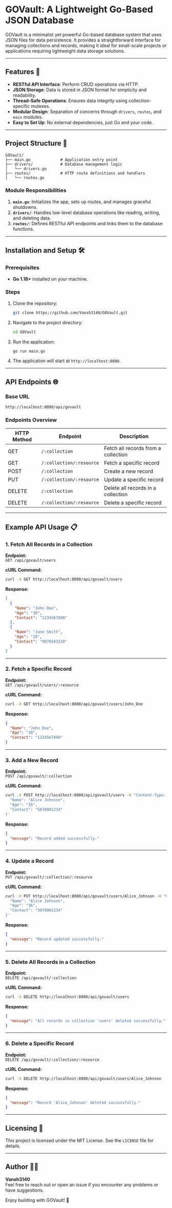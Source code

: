 # GOVault: A Lightweight Go-Based JSON Database

GOVault is a minimalist yet powerful Go-based database system that uses JSON files for data persistence. It provides a straightforward interface for managing collections and records, making it ideal for small-scale projects or applications requiring lightweight data storage solutions. 

---

## Features 🚀
- **RESTful API Interface**: Perform CRUD operations via HTTP.
- **JSON Storage**: Data is stored in JSON format for simplicity and readability.
- **Thread-Safe Operations**: Ensures data integrity using collection-specific mutexes.
- **Modular Design**: Separation of concerns through `drivers`, `routes`, and `main` modules.
- **Easy to Set Up**: No external dependencies, just Go and your code.

---

## Project Structure 📁

```
GOVault/
├── main.go             # Application entry point
├── drivers/            # Database management logic
│   └── drivers.go
├── routes/             # HTTP route definitions and handlers
│   └── routes.go
```

### Module Responsibilities
1. **`main.go`**: Initializes the app, sets up routes, and manages graceful shutdowns.
2. **`drivers/`**: Handles low-level database operations like reading, writing, and deleting data.
3. **`routes/`**: Defines RESTful API endpoints and links them to the database functions.

---

## Installation and Setup 🛠️

### Prerequisites
- **Go 1.18+** installed on your machine.

### Steps
1. Clone the repository:
   ```bash
   git clone https://github.com/Vansh3140/GOVault.git
   ```
2. Navigate to the project directory:
   ```bash
   cd GOVault
   ```
3. Run the application:
   ```bash
   go run main.go
   ```
4. The application will start at `http://localhost:8080`.

---

## API Endpoints 🌐

### Base URL
```
http://localhost:8080/api/govault
```

### Endpoints Overview
| HTTP Method | Endpoint                   | Description                          |
|-------------|----------------------------|--------------------------------------|
| GET         | `/:collection`            | Fetch all records from a collection |
| GET         | `/:collection/:resource`  | Fetch a specific record             |
| POST        | `/:collection`            | Create a new record                 |
| PUT         | `/:collection/:resource`  | Update a specific record            |
| DELETE      | `/:collection`            | Delete all records in a collection  |
| DELETE      | `/:collection/:resource`  | Delete a specific record            |

---

## Example API Usage 📋

### 1. Fetch All Records in a Collection
**Endpoint:**  
`GET /api/govault/users`

**cURL Command:**
```bash
curl -X GET http://localhost:8080/api/govault/users
```

**Response:**
```json
[
  {
    "Name": "John Doe",
    "Age": "30",
    "Contact": "1234567890"
  },
  {
    "Name": "Jane Smith",
    "Age": "28",
    "Contact": "9876543210"
  }
]
```

---

### 2. Fetch a Specific Record
**Endpoint:**  
`GET /api/govault/users/:resource`

**cURL Command:**
```bash
curl -X GET http://localhost:8080/api/govault/users/John_Doe
```

**Response:**
```json
{
  "Name": "John Doe",
  "Age": "30",
  "Contact": "1234567890"
}
```

---

### 3. Add a New Record
**Endpoint:**  
`POST /api/govault/:collection`

**cURL Command:**
```bash
curl -X POST http://localhost:8080/api/govault/users -H "Content-Type: application/json" -d '{
  "Name": "Alice Johnson",
  "Age": "35",
  "Contact": "5678901234"
}'
```

**Response:**
```json
{
  "message": "Record added successfully."
}
```

---

### 4. Update a Record
**Endpoint:**  
`PUT /api/govault/:collection/:resource`

**cURL Command:**
```bash
curl -X PUT http://localhost:8080/api/govault/users/Alice_Johnson -H "Content-Type: application/json" -d '{
  "Name": "Alice Johnson",
  "Age": "36",
  "Contact": "5678901234"
}'
```

**Response:**
```json
{
  "message": "Record updated successfully."
}
```

---

### 5. Delete All Records in a Collection
**Endpoint:**  
`DELETE /api/govault/:collection`

**cURL Command:**
```bash
curl -X DELETE http://localhost:8080/api/govault/users
```

**Response:**
```json
{
  "message": "All records in collection 'users' deleted successfully."
}
```

---

### 6. Delete a Specific Record
**Endpoint:**  
`DELETE /api/govault/:collection/:resource`

**cURL Command:**
```bash
curl -X DELETE http://localhost:8080/api/govault/users/Alice_Johnson
```

**Response:**
```json
{
  "message": "Record 'Alice_Johnson' deleted successfully."
}
```

---

## Licensing 📜

This project is licensed under the MIT License. See the `LICENSE` file for details.

---

## Author 👨‍💻
**Vansh3140**  
Feel free to reach out or open an issue if you encounter any problems or have suggestions.

Enjoy building with GOVault! 🎉
